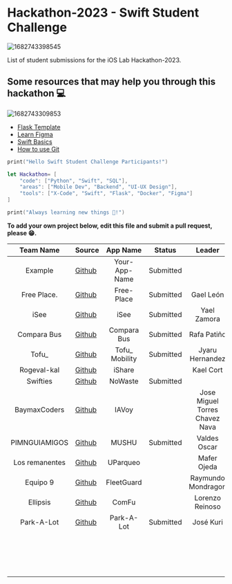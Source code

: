 # Hackathon-2023 - Swift Student Challenge

![1682743398545](image/README/1682743398545.png)

List of student submissions for the iOS Lab Hackathon-2023.

## Some resources that may help you through this hackathon 💻

![1682743309853](image/README/1682743309853.png)


* [Flask Template](https://github.com/luisced/flask-template)
* [Learn Figma](https://www.figma.com/resources/learn-design/)
* [Swift Basics](https://docs.swift.org/swift-book/documentation/the-swift-programming-language/guidedtour/)
* [How to use Git](https://www.w3schools.com/git/)

```swift
print("Hello Swift Student Challenge Participants!")

let Hackathon= [
    "code": ["Python", "Swift", "SQL"],
    "areas": ["Mobile Dev", "Backend", "UI-UX Design"],
    "tools": ["X-Code", "Swift", "Flask", "Docker", "Figma"]
]

print("Always learning new things 🔎!")
```

**To add your own project below, edit this file and submit a pull request, please 😁.**

| Team Name | Source                                              |   App Name   |  Status  | Leader |
| :-------: | --------------------------------------------------- | :-----------: | :-------: | :-------: |
|  Example  | [Github](https://github.com/iOS-Lab-UP/Hackathon-2023) | Your-App-Name | Submitted ||
|Free Place.| [Github](https://github.com/Mauricio-create/App_H.git) | Free-Place| Submitted |Gael León|
|    iSee   | [Github](https://github.com/RivNadia/iSee)             |  iSee         |    Submitted      | Yael Zamora |
|     Compara Bus     | [Github](https://github.com/RafaPatino01/hackathon-up)                                | Compara Bus                 |      Submitted    |Rafa Patiño|
|   Tofu_ |  [Github](https://github.com/TofuDotTech/tofu_mobility)          | Tofu_ Mobility     | Submitted    |Jyaru Hernandez|
|Rogeval-kal|[Github](https://github.com/GenaroGA/HackathonUP)        |iShare        |          |Kael Cort|
|Swifties|[Github](https://github.com/ingchivas/iosLabUPHackathon23) |NoWaste|Submitted||
|BaymaxCoders|[Github](https://github.com/MrPicudo/HackathonUP)  | IAVoy        |          |Jose Miguel Torres Chavez Nava|
| PIMNGUIAMIGOS  |[Github](https://github.com/OscarValdes1997/MUSHU)        |MUSHU|Submitted|Valdes Oscar|    
|     Los remanentes     |        [Github](https://github.com/maferojedac/Hackaton-UParqueo)  |   UParqueo     |          | Mafer Ojeda|
|Equipo 9|[Github](https://github.com/GIsaacLN/hackathon)|FleetGuard||Raymundo Mondragon|
| Ellipsis | [Github](https://github.com/AOx0/up-ios-hackathon-1)| ComFu | | Lorenzo Reinoso |
|Park-A-Lot| [Github](https://github.com/SebasJacome/hackathon_swiftui) | Park-A-Lot| Submitted |José Kuri
|          |                                                     |              |          ||
|          |                                                     |              |          ||
|          |                                                     |              |          ||
|          |                                                     |              |          ||
|          |                                                     |              |          ||
|          |                                                     |              |          ||
|          |                                                     |              |          ||
|          |                                                     |              |          ||
|          |                                                     |              |          ||
|          |                                                     |              |          ||
|          |                                                     |              |          ||
|          |                                                     |              |          ||
|          |                                                     |              |          ||
|          |                                                     |              |          ||
|          |                                                     |              |          ||
|          |                                                     |              |          ||
|          |                                                     |              |          ||

